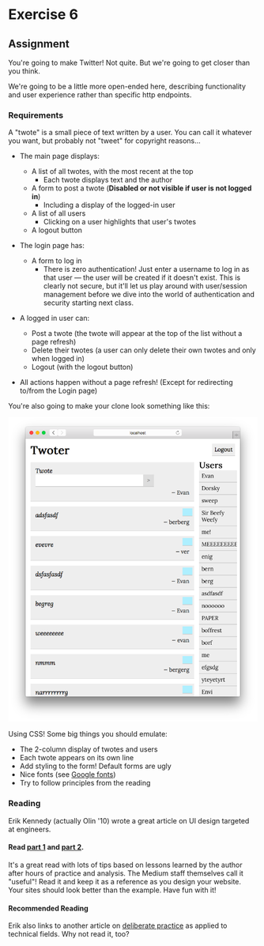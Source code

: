 # Exercise 6

## Assignment

You're going to make Twitter! Not quite. But we're going to get closer than you think.

We're going to be a little more open-ended here, describing functionality and user experience rather than specific http endpoints.

### Requirements

A "twote" is a small piece of text written by a user. You can call it whatever you want, but probably not "tweet" for copyright reasons...

- The main page displays:
	- A list of all twotes, with the most recent at the top
		- Each twote displays text and the author
	- A form to post a twote (**Disabled or not visible if user is not logged in**)
		- Including a display of the logged-in user
	- A list of all users
		- Clicking on a user highlights that user's twotes
	- A logout button

- The login page has:
	- A form to log in
		- There is zero authentication! Just enter a username to log in as that user — the user will be created if it doesn't exist. This is clearly not secure, but it'll let us play around with user/session management before we dive into the world of authentication and security starting next class.

- A logged in user can:
	- Post a twote (the twote will appear at the top of the list without a page refresh)
	- Delete their twotes (a user can only delete their own twotes and only when logged in)
	- Logout (with the logout button)

- All actions happen without a page refresh! (Except for redirecting to/from the Login page)

You're also going to make your clone look something like this:

![Example](example.png)

Using CSS! Some big things you should emulate:

- The 2-column display of twotes and users
- Each twote appears on its own line
- Add styling to the form! Default forms are ugly
- Nice fonts (see [Google fonts](https://www.google.com/fonts))
- Try to follow principles from the reading

### Reading

Erik Kennedy (actually Olin '10) wrote a great article on UI design targeted at engineers.

#### Read [part 1](https://medium.com/@erikdkennedy/7-rules-for-creating-gorgeous-ui-part-1-559d4e805cda) and [part 2](https://medium.com/@erikdkennedy/7-rules-for-creating-gorgeous-ui-part-2-430de537ba96).

It's a great read with lots of tips based on lessons learned by the author after hours of practice and analysis. The Medium staff themselves call it "useful"! Read it and keep it as a reference as you design your website. Your sites should look better than the example. Have fun with it!

#### Recommended Reading

Erik also links to another article on [deliberate practice](http://calnewport.com/blog/2010/01/06/the-grandmaster-in-the-corner-office-what-the-study-of-chess-experts-teaches-us-about-building-a-remarkable-life/) as applied to technical fields. Why not read it, too?
